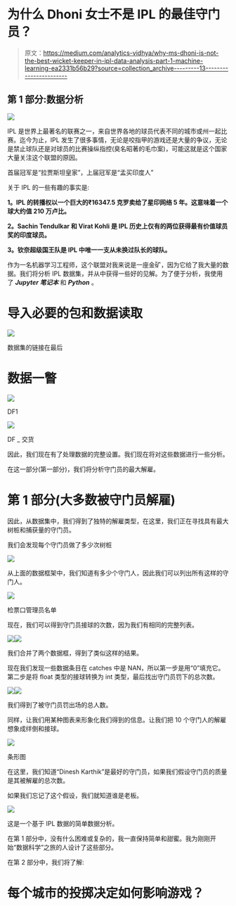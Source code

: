 # 为什么 Dhoni 女士不是 IPL 的最佳守门员？

> 原文：<https://medium.com/analytics-vidhya/why-ms-dhoni-is-not-the-best-wicket-keeper-in-ipl-data-analysis-part-1-machine-learning-ea2331b56b29?source=collection_archive---------13----------------------->

## 第 1 部分:数据分析

![](img/7590d32a75191215193eb02c54d29854.png)

IPL 是世界上最著名的联赛之一，来自世界各地的球员代表不同的城市或州一起比赛。迄今为止，IPL 发生了很多事情，无论是咬指甲的游戏还是大量的争议，无论是禁止球队还是对球员的比赛操纵指控(臭名昭著的毛巾案)，可能这就是这个国家大量关注这个联盟的原因。

首届冠军是“拉贾斯坦皇家”，上届冠军是“孟买印度人”

关于 IPL 的一些有趣的事实是:

**1。IPL 的转播权以一个巨大的₹16347.5 克罗卖给了星印网络 5 年。这意味着一个球大约值 210 万卢比。**

**2。Sachin Tendulkar 和 Virat Kohli 是 IPL 历史上仅有的两位获得最有价值球员奖的印度球员。**

**3。钦奈超级国王队是 IPL 中唯一一支从未换过队长的球队。**

作为一名机器学习工程师，这个联盟对我来说是一座金矿，因为它给了我大量的数据。我们将分析 IPL 数据集，并从中获得一些好的见解。为了便于分析，我使用了 ***Jupyter 笔记本*** 和 ***Python*** 。

# 导入必要的包和数据读取

![](img/68c7cc686c1e92caaa2ed8e76de6b47c.png)

数据集的链接在最后

# 数据一瞥

![](img/f0d667eefa4846e68e01a3dea978c62c.png)

DF1

![](img/ad663bfddbd38f39f7ae4fd0486803c2.png)

DF _ 交货

因此，我们现在有了处理数据的完整设置。我们现在将对这些数据进行一些分析。

在这一部分(第一部分)，我们将分析守门员的最大解雇。

# 第 1 部分(大多数被守门员解雇)

因此，从数据集中，我们得到了独特的解雇类型，在这里，我们正在寻找具有最大树桩和捕获量的守门员。

我们会发现每个守门员做了多少次树桩

![](img/d7a73e31ae03b59830a96262521187fe.png)

从上面的数据框架中，我们知道有多少个守门人，因此我们可以列出所有这样的守门人。

![](img/f996988139fba5f41d81ce387cf03582.png)

检票口管理员名单

现在，我们可以得到守门员接球的次数，因为我们有相同的完整列表。

![](img/3d5d855f3480705b92b7c8ad05e38518.png)![](img/b11adedd1e346fd25b3ac3accbeb07a3.png)

我们合并了两个数据框，得到了类似这样的结果。

现在我们发现一些数据条目在 catches 中是 NAN，所以第一步是用“0”填充它。第二步是将 float 类型的接球转换为 int 类型，最后找出守门员罚下的总次数。

![](img/83653faca0b8a2fb07042c8a0ec0c620.png)![](img/064ddcf2f57d449581dcc5ff15c84e43.png)

我们得到了被守门员罚出场的总人数。

同样，让我们用某种图表来形象化我们得到的信息。让我们把 10 个守门人的解雇想象成绊倒和接球。

![](img/d39cf593e22d0b31c4a7a26775bb856a.png)

条形图

在这里，我们知道“Dinesh Karthik”是最好的守门员，如果我们假设守门员的质量是其被解雇的总次数。

如果我们忘记了这个假设，我们就知道谁是老板。

![](img/28751488a7417602bcf876de1675d2a9.png)

这是一个基于 IPL 数据的简单数据分析。

在第 1 部分中，没有什么困难或复杂的，我一直保持简单和甜蜜。我为刚刚开始“数据科学”之旅的人设计了这些部分。

在第 2 部分中，我们将了解:

# 每个城市的投掷决定如何影响游戏？